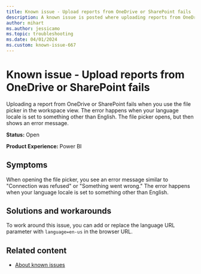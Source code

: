 ```yaml
---
title: Known issue - Upload reports from OneDrive or SharePoint fails
description: A known issue is posted where uploading reports from OneDrive or SharePoint fails.
author: mihart
ms.author: jessicamo
ms.topic: troubleshooting  
ms.date: 04/01/2024
ms.custom: known-issue-667
---
```


# Known issue - Upload reports from OneDrive or SharePoint fails

Uploading a report from OneDrive or SharePoint fails when you use the file picker in the workspace view. The error happens when your language locale is set to something other than English. The file picker opens, but then shows an error message.

**Status:** Open

**Product Experience:** Power BI

## Symptoms

When opening the file picker, you see an error message similar to "Connection was refused" or "Something went wrong." The error happens when your language locale is set to something other than English.

## Solutions and workarounds

To work around this issue, you can add or replace the language URL parameter with `language=en-us` in the browser URL.

## Related content

- [About known issues](https://support.fabric.microsoft.com/known-issues)
